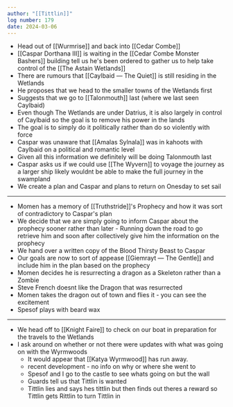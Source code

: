 ```yaml
---
author: "[[Tittlin]]"
log number: 179
date: 2024-03-06
---
```

* Head out of [[Wurmrise]] and back into [[Cedar Combe]]
* [[Caspar Dorthana Ⅲ]] is waiting in the [[Cedar Combe Monster Bashers]] building tell us he's been ordered to gather us to help take control of the [[The Astain Wetlands]]
* There are rumours that [[Caylbaid ― The Quiet]] is still residing in the Wetlands
* He proposes that we head to the smaller towns of the Wetlands first
* Suggests that we go to [[Talonmouth]] last (where we last seen Caylbaid)
* Even though The Wetlands are under Datrius, it is also largely in control of Caylbaid so the goal is to remove his power in the lands
* The goal is to simply do it politically rather than do so violently with force
* Caspar was unaware that [[Amalas Sylnala]] was in kahoots with Caylbaid on a political and romantic level
* Given all this information we definitely will be doing Talonmouth last
* Caspar asks us if we could use [[The Wyvern]] to voyage the journey as a larger ship likely wouldnt be able to make the full journey in the swampland
* We create a plan and Caspar and plans to return on Onesday to set sail
-----
* Momen has a memory of [[Truthstride]]'s Prophecy and how it was sort of contradictory to Caspar's plan
* We decide that we are simply going to inform Caspar about the prophecy sooner rather than later - Running down the road to go retrieve him and soon after collectively give him the information on the prophecy
* We hand over a written copy of the Blood Thirsty Beast to Caspar
* Our goals are now to sort of appease [[Giemrayt ― The Gentle]] and include him in the plan based on the prophecy
* Momen decides he is resurrecting a dragon as a Skeleton rather than a Zombie
* Steve French doesnt like the Dragon that was resurrected 
* Momen takes the dragon out of town and flies it - you can see the excitement
* Spesof plays with beard wax
---
* We head off to [[Knight Faire]] to check on our boat in preparation for the travels to the Wetlands
* I ask around on whether or not there were updates with what was going on with the Wyrmwoods
	* It would appear that [[Katya Wyrmwood]] has run away.
	* recent development - no info on why or where she went to
	* Spesof and I go to the castle to see whats going on but the wall
	* Guards tell us that Tittlin is wanted
	* Tittlin lies and says hes tittlin but then finds out theres a reward so Tittlin gets Rittlin to turn Tittlin in
